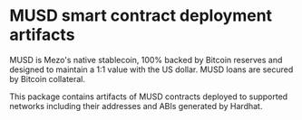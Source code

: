 # MUSD smart contract deployment artifacts

MUSD is Mezo's native stablecoin, 100% backed by Bitcoin reserves and designed
to maintain a 1:1 value with the US dollar. MUSD loans are secured by Bitcoin
collateral.

This package contains artifacts of MUSD contracts deployed to supported networks
including their addresses and ABIs generated by Hardhat.

